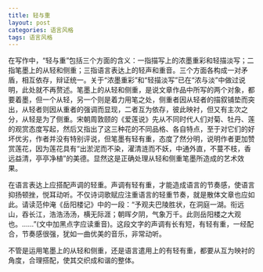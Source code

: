 ```yaml
---
title: 轻与重
layout: post
categories: 语言风格
tags: 语言风格
---
```


在写作中，“轻与重”包括三个方面的含义：一指描写上的浓墨重彩和轻描淡写；二指笔墨上的从轻和侧重；三指语言表达上的轻声和重音。三个方面各构成一对矛盾，相互依存，辩证统一。关于“浓墨重彩”和“轻描淡写”已在“浓与淡”中做过说明，此处就不再赘述。笔墨上的从轻和侧重，是说文章作品中所写的两个对象，都要着墨，但一个从轻，另一个则是着力用笔之处，侧重者因从轻者的描叙铺垫而突出，从轻者则因从重者的强调而显现，二者互为依存，彼此映衬，但又有主次之分，从轻是为了侧重。宋朝周敦颐的《爱莲说》先从不同时代人们对菊、牡丹、莲的观赏态度写起，然后又指出了这三种花的不同品格、各自特点，至于对它们的好坏优劣，作者并没有特别评说，但笔墨有轻有重，态度了然分明，说明作者更加赞赏莲花，因为莲花具有“出淤泥而不染，濯清涟而不妖，中通外直，不蔓不枝，香远益清，亭亭净植”的美德。显然这是正确处理从轻和侧重笔墨所造成的艺术效果。

在语言表达上应搭配声调的轻重。声调有轻有重，才能造成语言的节奏感，使语言抑扬顿挫，悦耳动听。不仅诗词歌赋应注重语言的轻重节奏，就是散体文章也应如此。请读范仲淹《岳阳楼记》中的一段：“予观夫巴陵胜状，在洞庭一湖。衔远山，吞长江，浩浩汤汤，横无际涯；朝晖夕阴，气象万千。此则岳阳楼之大观也。……”(文中加黑点字应读重音)。这段文字的声调有长有短，有轻有重，一经配合，节奏感很强，犹如一曲优美的音乐，非常动听。

不管是运用笔墨上的从轻和侧重，还是语言遣用上的有轻有重，都要从互为映衬的角度，合理搭配，使其交织成和谐的整体。 